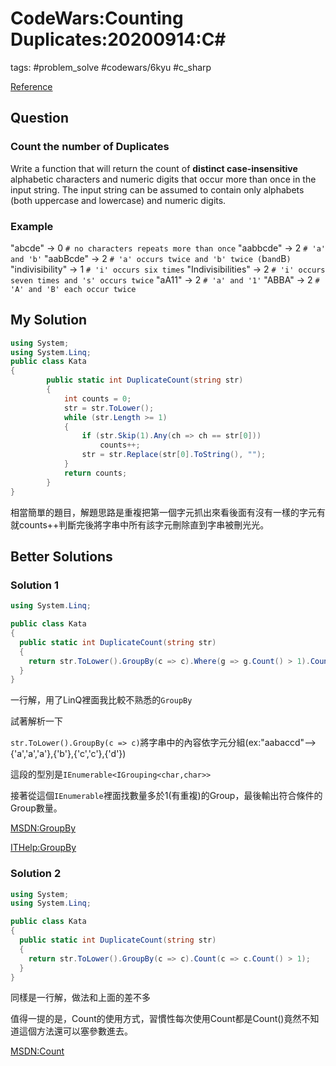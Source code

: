 # CodeWars:Counting Duplicates:20200914:C\#

tags: #problem_solve #codewars/6kyu #c_sharp

[Reference](https://www.codewars.com/kata/54bf1c2cd5b56cc47f0007a1/csharp)

## Question

### Count the number of Duplicates

Write a function that will return the count of **distinct case-insensitive** alphabetic characters and numeric digits that occur more than once in the input string. The input string can be assumed to contain only alphabets (both uppercase and lowercase) and numeric digits.

### Example

"abcde" -> 0 `# no characters repeats more than once`
"aabbcde" -> 2 `# 'a' and 'b'`
"aabBcde" -> 2 `# 'a' occurs twice and 'b' twice (`b` and `B`)`
"indivisibility" -> 1 `# 'i' occurs six times`
"Indivisibilities" -> 2 `# 'i' occurs seven times and 's' occurs twice`
"aA11" -> 2 `# 'a' and '1'`
"ABBA" -> 2 `# 'A' and 'B' each occur twice`

## My Solution

```C#
using System;
using System.Linq;
public class Kata
{
        public static int DuplicateCount(string str)
        {
            int counts = 0;
            str = str.ToLower();
            while (str.Length >= 1)
            {
                if (str.Skip(1).Any(ch => ch == str[0]))
                    counts++;
                str = str.Replace(str[0].ToString(), "");
            }
            return counts;
        }
}
```

相當簡單的題目，解題思路是重複把第一個字元抓出來看後面有沒有一樣的字元有就counts++判斷完後將字串中所有該字元刪除直到字串被刪光光。

## Better Solutions

### Solution 1

```C#
using System.Linq;

public class Kata
{
  public static int DuplicateCount(string str)
  {
    return str.ToLower().GroupBy(c => c).Where(g => g.Count() > 1).Count();
  }
}
```

一行解，用了LinQ裡面我比較不熟悉的`GroupBy`

試著解析一下

`str.ToLower().GroupBy(c => c)`將字串中的內容依字元分組(ex:"aabaccd"-->{'a','a','a'},{'b'},{'c','c'},{'d'})

這段的型別是`IEnumerable<IGrouping<char,char>>`

接著從這個`IEnumerable`裡面找數量多於1(有重複)的Group，最後輸出符合條件的Group數量。

[MSDN:GroupBy](https://docs.microsoft.com/zh-tw/dotnet/api/system.linq.enumerable.groupby?view=netcore-3.1)

[ITHelp:GroupBy](https://ithelp.ithome.com.tw/articles/10196181)

### Solution 2

```C#
using System;
using System.Linq;

public class Kata
{
  public static int DuplicateCount(string str)
  {
    return str.ToLower().GroupBy(c => c).Count(c => c.Count() > 1);
  }
}
```

同樣是一行解，做法和上面的差不多

值得一提的是，Count的使用方式，習慣性每次使用Count都是Count()竟然不知道這個方法還可以塞參數進去。

[MSDN:Count](https://docs.microsoft.com/zh-tw/dotnet/api/system.linq.enumerable.count?view=netcore-3.1)
